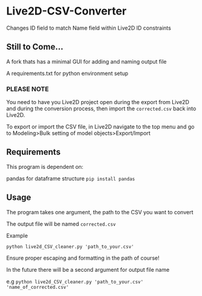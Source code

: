 # Live2D-CSV-Converter
Changes ID field to match Name field within Live2D ID constraints

## Still to Come...
A fork thats has a minimal GUI for adding and naming output file

A requirements.txt for python environment setup

### PLEASE NOTE
You need to have you Live2D project open during the export from Live2D and during the conversion process, then import the `corrected.csv` back into Live2D.

To export or import the CSV file, in Live2D navigate to the top menu and go to Modeling>Bulk setting of model objects>Export/Import

## Requirements
This program is dependent on:

pandas for dataframe structure
`pip install pandas`

## Usage
The program takes one argument, the path to the CSV you want to convert

The output file will be named `corrected.csv` 


Example

`python live2d_CSV_cleaner.py 'path_to_your.csv'`

Ensure proper escaping and formatting in the path of course!

In the future there will be a second argument for output file name

e.g `python live2d_CSV_cleaner.py 'path_to_your.csv' 'name_of_corrected.csv'`

